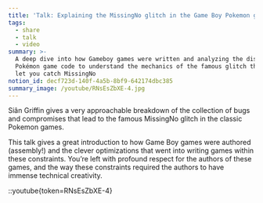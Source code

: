 ```yaml
---
title: 'Talk: Explaining the MissingNo glitch in the Game Boy Pokemon games'
tags:
  - share
  - talk
  - video
summary: >-
  A deep dive into how Gameboy games were written and analyzing the disassembled
  Pokémon game code to understand the mechanics of the famous glitch that could
  let you catch MissingNo
notion_id: decf723d-140f-4a5b-8bf9-642174dbc385
summary_image: /youtube/RNsEsZbXE-4.jpg
---
```

Siân Griffin gives a very approachable breakdown of the collection of bugs and compromises that lead to the famous MissingNo glitch in the classic Pokemon games.

This talk gives a great introduction to how Game Boy games were authored (assembly!) and the clever optimizations that went into writing games within these constraints. You’re left with profound respect for the authors of these games, and the way these constraints required the authors to have immense technical creativity.

::youtube{token=RNsEsZbXE-4}
